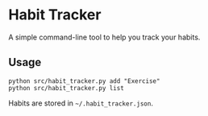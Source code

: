 # Habit Tracker

A simple command-line tool to help you track your habits.

## Usage

```
python src/habit_tracker.py add "Exercise"
python src/habit_tracker.py list
```

Habits are stored in `~/.habit_tracker.json`.
